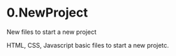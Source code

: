 # 0.NewProject
New files to start a new project

HTML, CSS, Javascript basic files to start a new projetc.
